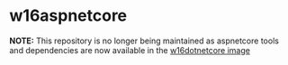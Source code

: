 # w16aspnetcore

**NOTE:** This repository is no longer being maintained as aspnetcore tools and dependencies are now available in the [w16dotnetcore image](https://github.com/dry-dock/w16dotnetcore)
